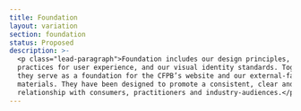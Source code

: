 ```yaml
---
title: Foundation
layout: variation
section: foundation
status: Proposed
description: >-
  <p class="lead-paragraph">Foundation includes our design principles, best
  practices for user experience, and our visual identity standards. Together,
  they serve as a foundation for the CFPB’s website and our external-facing
  materials. They have been designed to promote a consistent, clear and trusted
  relationship with consumers, practitioners and industry-audiences.</p>
---
```


